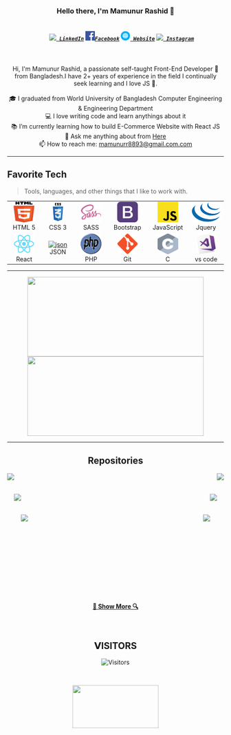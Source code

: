 <h3 align="center">Hello there, I'm Mamunur Rashid 👋</h3>
<h5 align="center">
  <code>
    <a href="https://www.linkedin.com/in/mamunn/" title="LinkedIn Profile"><img width="22" src="https://github.com/zumrudu-anka/zumrudu-anka/blob/master/images/linkedin.svg"> LinkedIn</a></code>
  <code><a href="https://www.facebook.com/mamun8893/" title="Facebook Profile"><img width="22" src="https://raw.githubusercontent.com/Mrmmamun/image/main/124010.png">Facebook</a></code>
    <code><a href="http://mrmamun.info/" title="Personal Website"><img width="22" src="https://raw.githubusercontent.com/Mrmmamun/image/main/icon-website-7.jpg"> Website</a></code>
  <code><a href="#" title="Instagram Profile"><img width="22" src="https://github.com/zumrudu-anka/zumrudu-anka/blob/master/images/instagram.svg"> Instagram</a></code>
</h5>
<br>
<p align="center">
  Hi, I'm Mamunur Rashid, a passionate self-taught Front-End Developer 🚀 from Bangladesh.I have 2+ years of experience in the field I continually seek learning and I love JS 💛.
  <br>
  <br>
  🎓 I graduated from World University of Bangladesh Computer Engineering & Engineering Department
  <br>
  💻 I love writing code and learn anythings about it
  <br>
  📚 I’m currently learning how to build E-Commerce Website with React JS
  <br>
  💬 Ask me anything about from <a href="https://github.com/mamunurrashid8893" title="Issues">Here</a>
  <br>
  📫 How to reach me: <a href="mailto: mamunurr8893@gmail.com">mamunurr8893@gmail.com.com</a>
</p>

<hr>

<h2 align="left" id="macropower-tech">Favorite Tech</h2>

> Tools, languages, and other things that I like to work with.

<table>
  <tr>
    <td align="center" width="96>
      <a href="#">
        <img src="https://raw.githubusercontent.com/Mrmmamun/image/a88c9bd522567d84d007c752d1fbba341f5c1d47/html5.svg" width="48" height="48" alt="html5" />
      </a>
      <br>HTML 5
    </td>
    <td align="center" width="96">
      <a href="#">
        <img src="https://raw.githubusercontent.com/Mrmmamun/image/b4fe72005162d9c5d8c45f5a86c99c0eb2ff5dc4/css.svg" width="38" height="48" alt="css3" />
      </a>
      <br>CSS 3
    </td>
     <td align="center" width="96">
      <a href="#">
        <img src="https://raw.githubusercontent.com/Mrmmamun/image/6641b37a0522941665a92e40a8ab843eedfe6751/sass.svg" width="48" height="48" alt="Sass" />
      </a>
      <br>SASS
    </td>
     <td align="center" width="96">
      <a href="#">
        <img src="https://raw.githubusercontent.com/Mrmmamun/image/main/768px-Bootstrap_logo.svg.png" width="48" height="48" alt="Bootstrap" />
      </a>
      <br>Bootstrap
    </td>
    <td align="center" width="96">
      <a href="#">
        <img src="https://raw.githubusercontent.com/Mrmmamun/image/3411c574ea3d8a42ca834651c066fb1015220ec6/javascript.svg" width="48" height="48" alt="JavaScript" />
      </a>
      <br>JavaScript
    </td>
    <td align="center" width="96">
      <a href="#">
        <img src="https://raw.githubusercontent.com/Mrmmamun/image/3eb71d4450ccbc4c987b69d1f63a4faeaac47550/jquery-original.svg" width="68" height="48" alt="Jquery" />
      </a>
      <br>Jquery
    </td>
   
   
  </tr>
  <tr>
 <td align="center" width="96">
      <a href="#macropower-tech" >
        <img src="https://raw.githubusercontent.com/Mrmmamun/image/70e139a6c5cd7be316986f6269ac5f7b7ab9d60c/react-original.svg" width="48" height="48" alt="React" />
      </a>
      <br>React
    </td>
    <td align="center" width="96"> 
      <a href="#" >
        <img src="https://www.json.org/img/json160.gif" width="48" height="48" alt="json" />
      </a>
      <br>JSON
    </td>
    <td align="center" width="96">
      <a href="#" >
        <img src="https://raw.githubusercontent.com/Mrmmamun/image/main/php.png" width="48" height="48" alt="PHP" />
      </a>
      <br>PHP
    </td>
    <td align="center"  width="96">
      <a href="#">
        <img src="https://raw.githubusercontent.com/Mrmmamun/image/0ff6d08ebf4cb272a3e1f80195768b9a53bf77b1/git-original.svg" width="48" height="48" alt="git" />
      </a>
      <br>Git
    </td>
    <td align="center" width="96">
      <a href="#">
        <img src="https://raw.githubusercontent.com/Mrmmamun/image/f76e3df4e9204a0ed42857996cf369db2fc23d34/c.svg" width="48" height="48" alt="Sass" />
      </a>
      <br>C 
    </td>
    <td align="center" width="96">
     <a href="#">
        <img src="https://raw.githubusercontent.com/Mrmmamun/image/main/visualstudio.png" width="48" height="48" alt="Visual Studio Code" />
      </a>
      <br>vs code
    </td>
  </tr>
</table>

<hr>
<p align=center>
  <a href="https://github.com/mamunurrashid8893/github-readme-stats" title="Go to Source">
    <img height=185 align="center" width="410" src="https://github-readme-stats.vercel.app/api?username=mamunurrashid8893&show_icons=true&theme=gotham">
  </a>
  <a href="https://github.com/mamunurrashid8893/github-readme-stats">
  <img height=185 align="center" width="410" src="https://github-readme-stats.vercel.app/api/top-langs/?username=mamunurrashid8893&hide=c%23,powershell,java&title_color=2aa889&text_color=99d1ce&icon_color=2bbc8a&bg_color=0c1014&langs_count=8&layout=compact" />
  </a>
</p>
<hr>

<h2 align="center">Repositories</h2>

<p width="100%" align="center">
  <a align="left" href="https://github.com/mamunurrashid8893/Ecommerce" title="Ecommerce"><img align="left" height="115" src="https://github-readme-stats.vercel.app/api/pin/?username=Mrmmamun&repo=Ecommerce&theme=gotham"></a><a align="right" href="https://github.com/mamunurrashid8893/newspaper" title="Newspaper"><img align="right" height="115" src="https://github-readme-stats.vercel.app/api/pin/?username=mamunurrashid8893&repo=newspaper&theme=gotham"></a>
</p>
<br><br>
<p width="100%" align="center">
  <a align="left" href="https://github.com/mamunurrashid8893/clippingpath-html-template" title="clippingpath-html-template"><img align="left" height="115" src="https://github-readme-stats.vercel.app/api/pin/?username=mamunurrashid8893&repo=clippingpath-html-template&theme=gotham"></a>
  <a align="right" href="https://github.com/mamunurrashid8893/react-portfolio" title="React"><img align="right" height="115" src="https://github-readme-stats.vercel.app/api/pin/?username=mamunurrashid8893&repo=react-portfolio&theme=gotham"></a>
</p>
<br><br>
<p width="100%" align="center">
  <a align="left" href="https://github.com/mamunurrashid8893/Home-Furniture-html-and-Bootstrap-Templates" title="Home-Furniture-html-and-Bootstrap-Templates"><img align="left" height="115" src="https://github-readme-stats.vercel.app/api/pin/?username=mamunurrashid8893&repo=Home-Furniture-html-and-Bootstrap-Templates&theme=gotham"></a>
  <a align="right" href="https://github.com/mamunurrashid8893/ASTRHOST---Multipurpose-Web-Hosting-Template" title="ASTRHOST---Multipurpose-Web-Hosting-Template"><img align="right" height="115" src="https://github-readme-stats.vercel.app/api/pin/?username=mamunurrashid8893&repo=ASTRHOST---Multipurpose-Web-Hosting-Template&theme=gotham"></a>
</p>
<br><br>

<br><br><br><br><br><br><br><br>
<h4 align="center"><a href=https://github.com/mamunurrashid8893?tab=repositories" title="Show Repositories">🔎 Show More 🔍</a></h4>
<br>
<h2 align="center"> 𝗩ISITORS </h2>
<p align="center">
    <img title="Visitors" src="https://visitor-badge.glitch.me/badge?page_id=mamunurrashid8893" />
</p>
<br>
<p align="center">
  <img width="200" height="100" src="https://math.sun.ac.za/prodinger/thanks.gif">
</p>


